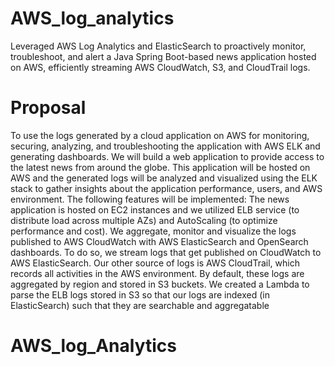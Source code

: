 # AWS_log_analytics
Leveraged AWS Log Analytics and ElasticSearch to proactively monitor, troubleshoot, and alert a Java Spring Boot-based news application hosted on AWS, efficiently streaming AWS CloudWatch, S3, and CloudTrail logs.

# Proposal
To use the logs generated by a cloud application on AWS for monitoring, securing, analyzing, and troubleshooting the application with AWS ELK and generating dashboards. We will build a web application to provide access to the latest news from around the globe. This application will be hosted on AWS and the generated logs will be analyzed and visualized using the ELK stack to gather insights about the application performance, users, and AWS environment. The following features will be implemented:
The news application is hosted on EC2 instances and we utilized ELB service (to distribute load across multiple AZs) and AutoScaling (to optimize performance and cost). 
We aggregate, monitor and visualize the logs published to AWS CloudWatch with AWS ElasticSearch and OpenSearch dashboards. To do so, we stream logs that get published on CloudWatch to AWS ElasticSearch. 
Our other source of logs is AWS CloudTrail, which records all activities in the AWS environment. By default, these logs are aggregated by region and stored in S3 buckets. 
We created a Lambda to parse the ELB logs stored in S3 so that our logs are indexed (in ElasticSearch) such that they are searchable and aggregatable

# AWS_log_Analytics
